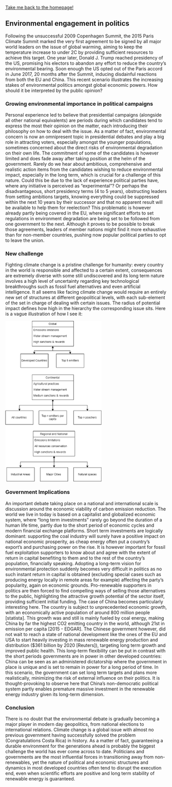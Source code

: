 [Take me back to the homepage!](/index.md)

## Environmental engagement in politics

Following the unsuccessful 2009 Copenhagen Summit, the 2015 Paris Climate Summit marked the very first agreement to be signed by all major world leaders on the issue of global warming, aiming to keep the temperature increase to under 2C by providing sufficient resources to achieve this target. One year later, Donald J. Trump reached presidency of the US, promising his electors to abandon any effort to reduce the country’s environmental bearing. Soon enough the US opted out of the Paris accord in June 2017, 20 months after the Summit, inducing disdainful reactions from both the EU and China. This recent scenario illustrates the increasing stakes of environmental politics amongst global economic powers. How should it be interpreted by the public opinion?

### Growing environmental importance in political campaigns

Personal experience led to believe that presidential campaigns (alongside all other national equivalents) are periods during which candidates tend to express the most their opinion on the matter, each introducing their philosophy on how to deal with the issue. As a matter of fact, environmental concern is now an omnipresent topic in presidential debates and play a big role in attracting voters, especially amongst the younger populations, sometimes concerned about the direct risks of environmental degradation on their own life. The commitment of some of the candidates is however limited and does fade away after taking position at the helm of the government. Rarely do we hear about ambitious, comprehensive and realistic action items from the candidates wishing to reduce environmental impact, especially in the long term, which is crucial for a challenge of this nature. Could this be due to the lack of experience political parties have, where any initiative is perceived as “experimental”? Or perhaps the disadvantageous, short presidency terms (4 to 5 years), obstructing leaders from setting ambitions targets, knowing everything could be suppressed within the next 10 years by their successor and that no apparent result will be available to help them for reelection? This problematic is however already partly being covered in the EU, where significant efforts to set regulations in environment degradation are being set to be followed from one government to the next. Although it proves to be possible to break those agreements, leaders of member nations might find it more exhaustive than for non-member countries, pushing now popular political parties to opt to leave the union.

### New challenge

Fighting climate change is a pristine challenge for humanity: every country in the world is responsible and affected to a certain extent, consequences are extremely diverse with some still undiscovered and its long term nature involves a high level of uncertainty regarding key technological breakthroughs such as fossil fuel alternatives and even artificial intelligence. 
It all seems like facing climate change would require an entirely new set of structures at different geopolitical levels, with each sub-element of the set in charge of dealing with certain issues. The radius of potential impact defines how high in the hierarchy the corresponding issue sits. Here is a vague illustration of how I see it:

<img src="jjj.png" height="500" width="300" align="middle"> 


 ### Government Implications
 
An important debate taking place on a national and international scale is discussion around the economic viability of carbon emission reduction. The world we live in today is based on a capitalist and globalized economic system, where “long term investments” rarely go beyond the duration of a human life time, partly due to the short period of economic cycles and modern financial exchange platforms. Short term investments are logically dominant: supporting the coal industry will surely have a positive impact on national economic prosperity, as cheap energy often put a country’s export’s and purchasing power on the rise. It is however important for fossil fuel exploitation supporters to know about and agree with the extent of return in capital benefiting to them and to the rest of the country’s population, financially speaking. Adopting a long-term vision for environmental protection suddenly becomes very difficult in politics as no such instant return in capital is obtained (excluding special cases such as producing energy locally in remote areas for example) affecting the party’s popularity, again on economic grounds. Pro-renewable supporters in politics are then forced to find compelling ways of selling those alternatives to the public, highlighting the attractive growth potential of the sector itself, providing sufficient initial funding. The case of China becomes particularly interesting here. The country is subject to unprecedented economic growth, with an economically active population of around 800 million people [statista]. This growth was and still is mainly fueled by coal energy, making China by far the highest CO2 emitting country in the world, although 21st in emission per capita [2015 - EDGAR]. The Chinese government however, did not wait to reach a state of national development like the ones of the EU and USA to start heavily investing in mass renewable energy production and distribution ($361 billion by 2020 [Reuters]), targeting long term growth and improved public health. This long-term flexibility can be put in contrast with the short periods governments are in power in other developed countries: China can be seen as an administered dictatorship where the government in place is unique and is set to remain in power for a long period of time. In this scenario, the government can set long term targets and plans more realistically, minimizing the risk of external influence on their politics. It is thought-provoking to observe here that China’s non-democratic political system partly enables premature massive investment in the renewable energy industry given its long-term dimension.

### Conclusion

There is no doubt that the environmental debate is gradually becoming a major player in modern day geopolitics, from national elections to international relations. Climate change is a global issue with almost no previous government having successfully solved the problem (Congratulations Costa Rica) in history. As a matter of fact, guaranteeing a durable environment for the generations ahead is probably the biggest challenge the world has ever come across to date. Politicians and governments are the most influential forces in transitioning away from non-renewables, yet the nature of political and economic structures and dynamics in most developed countries often tend to disrupt the execution end, even when scientific efforts are positive and long term stability of renewable energy is guaranteed.
